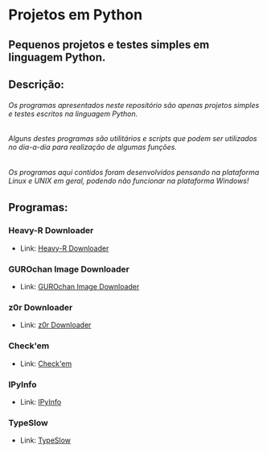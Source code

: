 # Projetos em Python
## Pequenos projetos e testes simples em linguagem Python.

## Descrição:

###### Os programas apresentados neste repositório são apenas projetos simples e testes escritos na linguagem Python.
###### Alguns destes programas são utilitários e scripts que podem ser utilizados no dia-a-dia para realização de algumas funções.
###### Os programas aqui contidos foram desenvolvidos pensando na plataforma Linux e UNIX em geral, podendo não funcionar na plataforma Windows!

## Programas:

### Heavy-R Downloader
 - Link: [Heavy-R Downloader](https://github.com/Wolfterro/Projetos-em-Python/tree/master/Heavy-R%20Downloader)

### GUROchan Image Downloader
 - Link: [GUROchan Image Downloader](https://github.com/Wolfterro/Projetos-em-Python/tree/master/GUROchan%20Image%20Downloader)

### z0r Downloader
 - Link: [z0r Downloader](https://github.com/Wolfterro/Projetos-em-Python/tree/master/z0r%20Downloader)

### Check'em
 - Link: [Check'em](https://github.com/Wolfterro/Projetos-em-Python/tree/master/Checkem)

### IPyInfo
 - Link: [IPyInfo](https://github.com/Wolfterro/Projetos-em-Python/tree/master/IPyInfo)

### TypeSlow
 - Link: [TypeSlow](https://github.com/Wolfterro/Projetos-em-Python/tree/master/TypeSlow)

